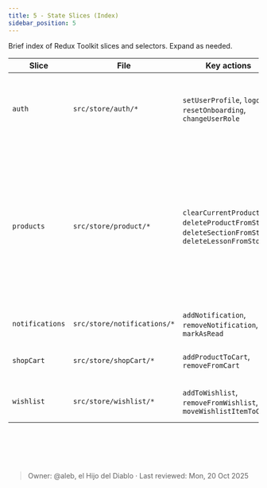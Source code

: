 ```yaml
---
title: 5 - State Slices (Index)
sidebar_position: 5
---
```


Brief index of Redux Toolkit slices and selectors. Expand as needed.

| Slice | File | Key actions | Selectors | Notes |
|---|---|---|---|---|
| `auth` | `src/store/auth/*` | `setUserProfile`, `logout`, `resetOnboarding`, `changeUserRole` | `selectAuthUser`, `selectAuthLoading`, `selectAuthError`, `selectIsUserLoggedIn` | Thunks: `signupUser`, `verifyEmail`, `signinUser`, `googleSignInUser`, `getUserProfile`, `logoutUser`, `updateUserDetails`. Sets `isUserLoggedIn`; triggers profile fetch post-login. |
| `products` | `src/store/product/*` | `clearCurrentProduct`, `deleteProductFromStore`, `deleteSectionFromStore`, `deleteLessonFromStore` | `selectAllProducts`, `selectProductsLoading`, `selectProductsError`, `selectCurrentProduct`, `selectProductsByType`, `selectTopThreeProducts`,  | Thunks: `createCourseProduct`, `updateCourseProductDetails`, `deleteProduct`, `createSection`, `updateSectionDetails`, `deleteSection`, `createLesson`, `updateLessonDetails`, `deleteLesson`, `getAllProductsByUserId`, `addImageToProduct`, `getProductByProductId`. Mutates nested `sections/lessons` in `currentProduct`. |
| `notifications` | `src/store/notifications/*` | `addNotification`, `removeNotification`, `markAsRead` | `selectNotifications` | Uses `uuidv4()` for client IDs; simple in-memory toast/alert list. |
| `shopCart` | `src/store/shopCart/*` | `addProductToCart`, `removeFromCart` | `selectAllShopCartProducts`, `selectShopCartTotal`, `selectCartCount`, `selectCartIds` | Derived total from items; cross-refs product data. |
| `wishlist` | `src/store/wishlist/*` | `addToWishlist`, `removeFromWishlist`, `moveWishlistItemToCart` | `selectWishlistProducts`, `selectWishlistIds`, `selectWishlistCount`, `makeSelectIsInWishlist` | Interop with cart via “move to cart”. |

<br></br>
<br></br>
> Owner: @aleb, el Hijo del Diablo · Last reviewed: Mon, 20 Oct 2025
